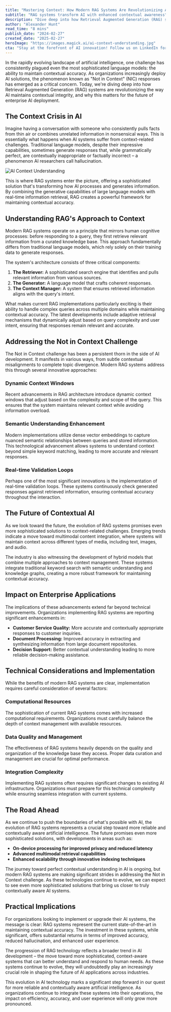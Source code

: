 ```yaml
---
title: "Mastering Context: How Modern RAG Systems Are Revolutionizing AI''s Understanding"
subtitle: "RAG systems transform AI with enhanced contextual awareness"
description: "Dive deep into how Retrieval Augmented Generation (RAG) systems are reshaping AI's contextual accuracy and explore their impact on enterprise AI deployment."
author: "Alexander Hunt"
read_time: "8 mins"
publish_date: "2024-02-27"
created_date: "2025-02-27"
heroImage: "https://images.magick.ai/ai-context-understanding.jpg"
cta: "Stay at the forefront of AI innovation! Follow us on LinkedIn for regular updates on groundbreaking developments in RAG systems and contextual AI technology."
---
```


In the rapidly evolving landscape of artificial intelligence, one challenge has consistently plagued even the most sophisticated language models: the ability to maintain contextual accuracy. As organizations increasingly deploy AI solutions, the phenomenon known as "Not in Context" (NIC) responses has emerged as a critical concern. Today, we're diving deep into how Retrieval Augmented Generation (RAG) systems are revolutionizing the way AI maintains contextual integrity, and why this matters for the future of enterprise AI deployment.

## The Context Crisis in AI

Imagine having a conversation with someone who consistently pulls facts from thin air or combines unrelated information in nonsensical ways. This is essentially what happens when AI systems suffer from context-related challenges. Traditional language models, despite their impressive capabilities, sometimes generate responses that, while grammatically perfect, are contextually inappropriate or factually incorrect – a phenomenon AI researchers call hallucination.

![AI Context Understanding](https://images.magick.ai/ai-context-understanding.jpg)

This is where RAG systems enter the picture, offering a sophisticated solution that's transforming how AI processes and generates information. By combining the generative capabilities of large language models with real-time information retrieval, RAG creates a powerful framework for maintaining contextual accuracy.

## Understanding RAG's Approach to Context

Modern RAG systems operate on a principle that mirrors human cognitive processes: before responding to a query, they first retrieve relevant information from a curated knowledge base. This approach fundamentally differs from traditional language models, which rely solely on their training data to generate responses.

The system's architecture consists of three critical components:

1. **The Retriever:** A sophisticated search engine that identifies and pulls relevant information from various sources.
2. **The Generator:** A language model that crafts coherent responses.
3. **The Context Manager:** A system that ensures retrieved information aligns with the query's intent.

What makes current RAG implementations particularly exciting is their ability to handle complex queries across multiple domains while maintaining contextual accuracy. The latest developments include adaptive retrieval mechanisms that dynamically adjust based on query complexity and user intent, ensuring that responses remain relevant and accurate.

## Addressing the Not in Context Challenge

The Not in Context challenge has been a persistent thorn in the side of AI development. It manifests in various ways, from subtle contextual misalignments to complete topic divergence. Modern RAG systems address this through several innovative approaches:

### Dynamic Context Windows

Recent advancements in RAG architecture introduce dynamic context windows that adjust based on the complexity and scope of the query. This ensures that the system maintains relevant context while avoiding information overload.

### Semantic Understanding Enhancement

Modern implementations utilize dense vector embeddings to capture nuanced semantic relationships between queries and stored information. This technological advancement allows systems to understand context beyond simple keyword matching, leading to more accurate and relevant responses.

### Real-time Validation Loops

Perhaps one of the most significant innovations is the implementation of real-time validation loops. These systems continuously check generated responses against retrieved information, ensuring contextual accuracy throughout the interaction.

## The Future of Contextual AI

As we look toward the future, the evolution of RAG systems promises even more sophisticated solutions to context-related challenges. Emerging trends indicate a move toward multimodal content integration, where systems will maintain context across different types of media, including text, images, and audio.

The industry is also witnessing the development of hybrid models that combine multiple approaches to context management. These systems integrate traditional keyword search with semantic understanding and knowledge graphs, creating a more robust framework for maintaining contextual accuracy.

## Impact on Enterprise Applications

The implications of these advancements extend far beyond technical improvements. Organizations implementing RAG systems are reporting significant enhancements in:

- **Customer Service Quality:** More accurate and contextually appropriate responses to customer inquiries.
- **Document Processing:** Improved accuracy in extracting and synthesizing information from large document repositories.
- **Decision Support:** Better contextual understanding leading to more reliable decision-making assistance.

## Technical Considerations and Implementation

While the benefits of modern RAG systems are clear, implementation requires careful consideration of several factors:

### Computational Resources

The sophistication of current RAG systems comes with increased computational requirements. Organizations must carefully balance the depth of context management with available resources.

### Data Quality and Management

The effectiveness of RAG systems heavily depends on the quality and organization of the knowledge base they access. Proper data curation and management are crucial for optimal performance.

### Integration Complexity

Implementing RAG systems often requires significant changes to existing AI infrastructure. Organizations must prepare for this technical complexity while ensuring seamless integration with current systems.

## The Road Ahead

As we continue to push the boundaries of what's possible with AI, the evolution of RAG systems represents a crucial step toward more reliable and contextually aware artificial intelligence. The future promises even more sophisticated solutions, with developments in areas such as:

- **On-device processing for improved privacy and reduced latency**
- **Advanced multimodal retrieval capabilities**
- **Enhanced scalability through innovative indexing techniques**

The journey toward perfect contextual understanding in AI is ongoing, but modern RAG systems are making significant strides in addressing the Not in Context challenge. As these technologies continue to evolve, we can expect to see even more sophisticated solutions that bring us closer to truly contextually aware AI systems.

## Practical Implications

For organizations looking to implement or upgrade their AI systems, the message is clear: RAG systems represent the current state-of-the-art in maintaining contextual accuracy. The investment in these systems, while significant, offers substantial returns in terms of improved accuracy, reduced hallucination, and enhanced user experience.

The progression of RAG technology reflects a broader trend in AI development – the move toward more sophisticated, context-aware systems that can better understand and respond to human needs. As these systems continue to evolve, they will undoubtedly play an increasingly crucial role in shaping the future of AI applications across industries.

This evolution in AI technology marks a significant step forward in our quest for more reliable and contextually aware artificial intelligence. As organizations continue to integrate these systems into their operations, the impact on efficiency, accuracy, and user experience will only grow more pronounced.